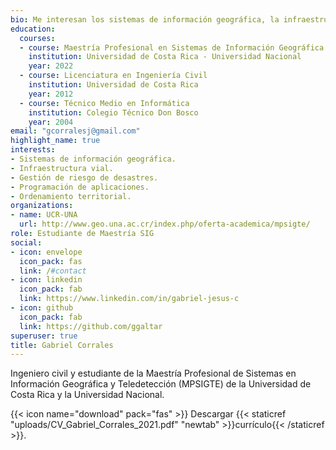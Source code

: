 ```yaml
---
bio: Me interesan los sistemas de información geográfica, la infraestructura vial, la gestión de riesgo de desastres, la programación de aplicaciones y el ordenamiento territorial.
education:
  courses:
  - course: Maestría Profesional en Sistemas de Información Geográfica y Teledetección
    institution: Universidad de Costa Rica - Universidad Nacional
    year: 2022
  - course: Licenciatura en Ingeniería Civil
    institution: Universidad de Costa Rica
    year: 2012
  - course: Técnico Medio en Informática
    institution: Colegio Técnico Don Bosco
    year: 2004
email: "gcorralesj@gmail.com"
highlight_name: true
interests:
- Sistemas de información geográfica.
- Infraestructura vial.
- Gestión de riesgo de desastres.
- Programación de aplicaciones.
- Ordenamiento territorial.
organizations:
- name: UCR-UNA
  url: http://www.geo.una.ac.cr/index.php/oferta-academica/mpsigte/
role: Estudiante de Maestría SIG
social:
- icon: envelope
  icon_pack: fas
  link: /#contact
- icon: linkedin
  icon_pack: fab
  link: https://www.linkedin.com/in/gabriel-jesus-c
- icon: github
  icon_pack: fab
  link: https://github.com/ggaltar
superuser: true
title: Gabriel Corrales
---
```


Ingeniero civil y estudiante de la Maestría Profesional de Sistemas en Información Geográfica y Teledetección (MPSIGTE) de la Universidad de Costa Rica y la Universidad Nacional.


{{< icon name="download" pack="fas" >}} Descargar {{< staticref "uploads/CV_Gabriel_Corrales_2021.pdf" "newtab" >}}currículo{{< /staticref >}}.
